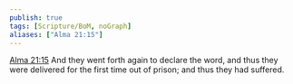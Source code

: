 ```yaml
---
publish: true
tags: [Scripture/BoM, noGraph]
aliases: ["Alma 21:15"]
---
```

[Alma 21:15](https://churchofjesuschrist.org/study/scriptures/bofm/alma/21?lang=eng&id=p15#p15) And they went forth again to declare the word, and thus they were delivered for the first time out of prison; and thus they had suffered.
